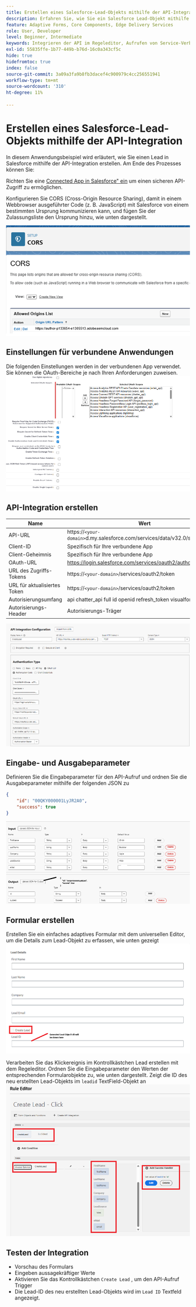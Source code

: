 ```yaml
---
title: Erstellen eines Salesforce-Lead-Objekts mithilfe der API-Integration
description: Erfahren Sie, wie Sie ein Salesforce Lead-Objekt mithilfe der API-Integration erstellen.
feature: Adaptive Forms, Core Components, Edge Delivery Services
role: User, Developer
level: Beginner, Intermediate
keywords: Integrieren der API im Regeleditor, Aufrufen von Service-Verbesserungen
exl-id: 55835ffe-1b77-449b-b76d-16c0a343cf5c
hide: true
hidefromtoc: true
index: false
source-git-commit: 3a09a3fa9b8fb3dacef4c900979c4cc256551941
workflow-type: tm+mt
source-wordcount: '310'
ht-degree: 11%

---
```


# Erstellen eines Salesforce-Lead-Objekts mithilfe der API-Integration

In diesem Anwendungsbeispiel wird erläutert, wie Sie einen Lead in Salesforce mithilfe der API-Integration erstellen. Am Ende des Prozesses können Sie:

Richten Sie eine [Connected App in Salesforce&quot; ein](https://help.salesforce.com/s/articleView?id=platform.ev_relay_create_connected_app.htm&type=5) um einen sicheren API-Zugriff zu ermöglichen.

Konfigurieren Sie CORS (Cross-Origin Resource Sharing), damit in einem Webbrowser ausgeführter Code (z. B. JavaScript) mit Salesforce von einem bestimmten Ursprung kommunizieren kann, und fügen Sie der Zulassungsliste den Ursprung hinzu, wie unten dargestellt.

![CORS](assets/salesforce-cors.png)

## Einstellungen für verbundene Anwendungen

Die folgenden Einstellungen werden in der verbundenen App verwendet. Sie können die OAuth-Bereiche je nach Ihren Anforderungen zuweisen.
![connected-app-settings](assets/salesforce-connected-app-settings.png)

## API-Integration erstellen

| Name | Wert |
|--------------------------------|------------------|
| API-URL | https://`<your-domain>`d.my.salesforce.com/services/data/v32.0/sobjects/Lead |
| Client-ID | Spezifisch für Ihre verbundene App |
| Client-Geheimnis | Spezifisch für Ihre verbundene App |
| OAuth-URL | https://login.salesforce.com/services/oauth2/authorize |
| URL des Zugriffs-Tokens | https://`<your-domain>`/services/oauth2/token |
| URL für aktualisiertes Token | https://`<your-domain>`/services/oauth2/token |
| Autorisierungsumfang | api chatter_api full id openid refresh_token visualforce web |
| Autorisierungs-Header | Autorisierungs-Träger |

![API-Integration](assets/salesforce-api-integration-create-lead.png)

## Eingabe- und Ausgabeparameter

Definieren Sie die Eingabeparameter für den API-Aufruf und ordnen Sie die Ausgabeparameter mithilfe der folgenden JSON zu

```json
{
    "id": "00QKY000001LyJR2A0",
    "success": true
}
```

![Input-Output](assets/create-lead-api-integration-input-output.png)

## Formular erstellen

Erstellen Sie ein einfaches adaptives Formular mit dem universellen Editor, um die Details zum Lead-Objekt zu erfassen, wie unten gezeigt
![lead-object-form](assets/create-lead.png)

Verarbeiten Sie das Klickereignis im Kontrollkästchen Lead erstellen mit dem Regeleditor. Ordnen Sie die Eingabeparameter den Werten der entsprechenden Formularobjekte zu, wie unten dargestellt. Zeigt die ID des neu erstellten Lead-Objekts im `leadid` TextField-Objekt an
![Regel-Editor](assets/create-leade-rule-editor.png)

## Testen der Integration

- Vorschau des Formulars
- Eingeben aussagekräftiger Werte
- Aktivieren Sie das Kontrollkästchen `Create Lead` , um den API-Aufruf Trigger
- Die Lead-ID des neu erstellten Lead-Objekts wird im `Lead ID` Textfeld angezeigt.
